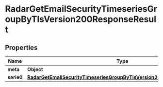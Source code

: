 

# RadarGetEmailSecurityTimeseriesGroupByTlsVersion200ResponseResult


## Properties

| Name | Type | Description | Notes |
|------------ | ------------- | ------------- | -------------|
|**meta** | **Object** |  |  |
|**serie0** | [**RadarGetEmailSecurityTimeseriesGroupByTlsVersion200ResponseResultSerie0**](RadarGetEmailSecurityTimeseriesGroupByTlsVersion200ResponseResultSerie0.md) |  |  |



